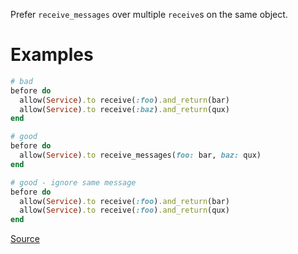 
Prefer `receive_messages` over multiple `receive`s on the same object.

# Examples

```ruby
# bad
before do
  allow(Service).to receive(:foo).and_return(bar)
  allow(Service).to receive(:baz).and_return(qux)
end

# good
before do
  allow(Service).to receive_messages(foo: bar, baz: qux)
end

# good - ignore same message
before do
  allow(Service).to receive(:foo).and_return(bar)
  allow(Service).to receive(:foo).and_return(qux)
end
```

[Source](http://www.rubydoc.info/gems/rubocop/RuboCop/Cop/RSpec/ReceiveMessages)
